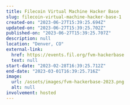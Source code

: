 ```yaml
---
title: Filecoin Virtual Machine Hacker Base
slug: filecoin-virtual-machine-hacker-base-1
created-on: "2023-06-27T15:39:25.694Z"
updated-on: "2023-06-27T15:39:25.702Z"
published-on: "2023-06-27T15:39:25.707Z"
description: null
location: "Denver, CO"
external-link:
  href: https://events.fil.org/fvm-hackerbase
  text: null
start-date: "2023-02-28T16:39:25.712Z"
end-date: "2023-03-01T16:39:25.716Z"
image:
  url: /assets/images/fvm-hackerbase-2023.png
  alt: null
involvement: hosted
---
```

